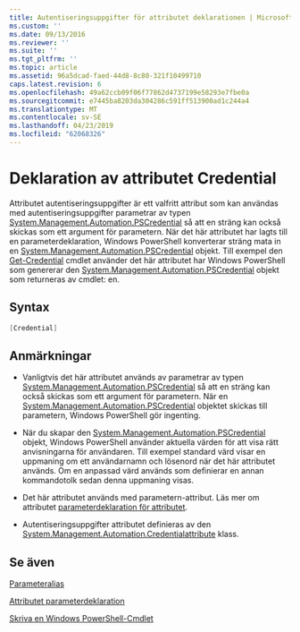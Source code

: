 ```yaml
---
title: Autentiseringsuppgifter för attributet deklarationen | Microsoft Docs
ms.custom: ''
ms.date: 09/13/2016
ms.reviewer: ''
ms.suite: ''
ms.tgt_pltfrm: ''
ms.topic: article
ms.assetid: 96a5dcad-faed-44d8-8c80-321f10499710
caps.latest.revision: 6
ms.openlocfilehash: 49a62ccb09f06f77862d4737199e58293e7fbe0a
ms.sourcegitcommit: e7445ba8203da304286c591ff513900ad1c244a4
ms.translationtype: MT
ms.contentlocale: sv-SE
ms.lasthandoff: 04/23/2019
ms.locfileid: "62068326"
---
```

# <a name="credential-attribute-declaration"></a>Deklaration av attributet Credential

Attributet autentiseringsuppgifter är ett valfritt attribut som kan användas med autentiseringsuppgifter parametrar av typen [System.Management.Automation.PSCredential](/dotnet/api/System.Management.Automation.PSCredential) så att en sträng kan också skickas som ett argument för parametern. När det här attributet har lagts till en parameterdeklaration, Windows PowerShell konverterar sträng mata in en [System.Management.Automation.PSCredential](/dotnet/api/System.Management.Automation.PSCredential) objekt. Till exempel den [Get-Credential](/powershell/module/Microsoft.PowerShell.Security/Get-Credential) cmdlet använder det här attributet har Windows PowerShell som genererar den [System.Management.Automation.PSCredential](/dotnet/api/System.Management.Automation.PSCredential) objekt som returneras av cmdlet: en.

## <a name="syntax"></a>Syntax

```csharp
[Credential]
```

## <a name="remarks"></a>Anmärkningar

- Vanligtvis det här attributet används av parametrar av typen [System.Management.Automation.PSCredential](/dotnet/api/System.Management.Automation.PSCredential) så att en sträng kan också skickas som ett argument för parametern. När en [System.Management.Automation.PSCredential](/dotnet/api/System.Management.Automation.PSCredential) objektet skickas till parametern, Windows PowerShell gör ingenting.

- När du skapar den [System.Management.Automation.PSCredential](/dotnet/api/System.Management.Automation.PSCredential) objekt, Windows PowerShell använder aktuella värden för att visa rätt anvisningarna för användaren. Till exempel standard värd visar en uppmaning om ett användarnamn och lösenord när det här attributet används. Om en anpassad värd används som definierar en annan kommandotolk sedan denna uppmaning visas.

- Det här attributet används med parametern-attribut. Läs mer om attributet [parameterdeklaration för attributet](./parameter-attribute-declaration.md).

- Autentiseringsuppgifter attributet definieras av den [System.Management.Automation.Credentialattribute](/dotnet/api/System.Management.Automation.CredentialAttribute) klass.

## <a name="see-also"></a>Se även

[Parameteralias](./parameter-aliases.md)

[Attributet parameterdeklaration](./parameter-attribute-declaration.md)

[Skriva en Windows PowerShell-Cmdlet](./writing-a-windows-powershell-cmdlet.md)
